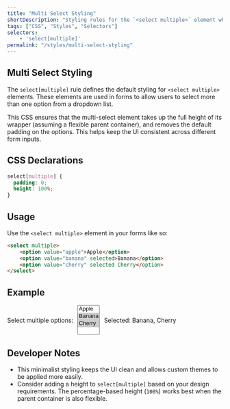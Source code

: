 ```yaml
---
title: "Multi Select Styling"
shortDescription: "Styling rules for the `<select multiple>` element which allows users to select more than one option."
tags: ["CSS", "Styles", "Selectors"]
selectors:
    - 'select[multiple]'
permalink: "/styles/multi-select-styling"
---
```


## Multi Select Styling

The `select[multiple]` rule defines the default styling for `<select multiple>` elements. These elements are used in forms to allow users to select more than one option from a dropdown list.

This CSS ensures that the multi-select element takes up the full height of its wrapper (assuming a flexible parent container), and removes the default padding on the options. This helps keep the UI consistent across different form inputs.

## CSS Declarations

```css
select[multiple] {
  padding: 0;
  height: 100%;
}
```

## Usage

Use the `<select multiple>` element in your forms like so:

```html
<select multiple>
    <option value="apple">Apple</option>
    <option value="banana" selected>Banana</option>
    <option value="cherry" selected Cherry</option>
</select>
```

## Example

<div style="display: flex; align-items: center;">
  <label>Select multiple options:</label>
  
  <div style="margin: 0 10px;">
    <select multiple>
        <option value="apple">Apple</option>
        <option value="banana" selected>Banana</option>
        <option value="cherry" selected>Cherry</option>
    </select>
  </div>

  <p>Selected: Banana, Cherry</p>
</div>

## Developer Notes

- This minimalist styling keeps the UI clean and allows custom themes to be applied more easily.
- Consider adding a height to `select[multiple]` based on your design requirements. The percentage-based height (`100%`) works best when the parent container is also flexible.
